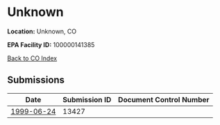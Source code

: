 # Unknown

**Location:** Unknown, CO

**EPA Facility ID:** 100000141385

[Back to CO Index](../../index.md)

## Submissions

| Date | Submission ID | Document Control Number |
|------|--------------|-------------------------|
| [1999-06-24](submissions/13427.md) | 13427 |  |
